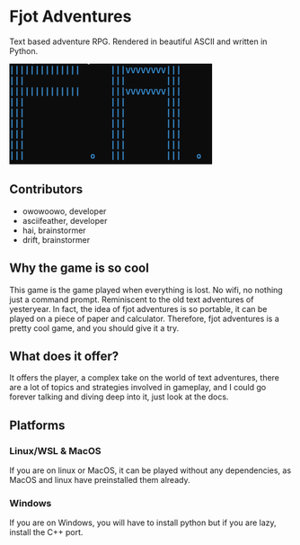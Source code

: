 # Fjot Adventures
Text based adventure RPG. Rendered in beautiful ASCII and written in Python.

![fjot adventures picture](./fjotAdventures.png)

## Contributors
- owowoowo, developer
- asciifeather, developer
- hai, brainstormer
- drift, brainstormer

## Why the game is so cool

This game is the game played when everything is lost. No wifi, no nothing just a command prompt. 
Reminiscent to the old text adventures of yesteryear. 
In fact, the idea of fjot adventures is so portable, it can be played on a piece of paper 
and calculator. Therefore, fjot adventures is a pretty cool game, and you should give it a try.

## What does it offer?

It offers the player, a complex take on the world of text adventures, there are a lot of topics and strategies involved in gameplay, and I could go forever talking and diving deep into it, just look at the docs. 

## Platforms
### Linux/WSL & MacOS
If you are on linux or MacOS, it can be played without any dependencies, as MacOS and linux have preinstalled them already.

### Windows
If you are on Windows, you will have to install python but if you are lazy, install the C++ port.

